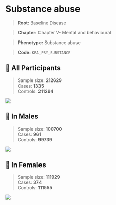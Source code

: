 # Substance abuse

> **Root:** Baseline Disease  

> **Chapter:** Chapter V- Mental and behavioural  

> **Phenotype:** Substance abuse  

> **Code:** `KRA_PSY_SUBSTANCE`

## 🧪 All Participants  
> Sample size: **212629**  
> Cases: **1335**  
> Controls: **211294**
<img src="/Disease/Figures/ALL/Baseline/KRA_PSY_SUBSTANCE.png"/>
<CsvTable src="/public/Disease/Data/ALL/Baseline/LG_KRA_PSY_SUBSTANCE.csv" label="🔍 View full results" />

## 👨 In Males  
> Sample size: **100700**  
> Cases: **961**  
> Controls: **99739**
<img src="/Disease/Figures/Male/Baseline/KRA_PSY_SUBSTANCE.png"/>
<CsvTable src="/public/Disease/Data/Male/Baseline/LG_KRA_PSY_SUBSTANCE.csv" label="🔍 View full results" />

## 👩 In Females  
> Sample size: **111929**  
> Cases: **374**  
> Controls: **111555**
<img src="/Disease/Figures/Female/Baseline/KRA_PSY_SUBSTANCE.png"/>
<CsvTable src="/public/Disease/Data/Female/Baseline/LG_KRA_PSY_SUBSTANCE.csv" label="🔍 View full results" />

